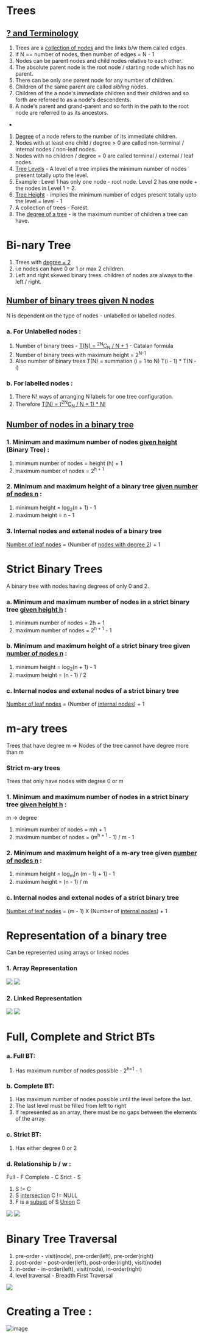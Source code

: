 # Trees
## [? and Terminology]()
1. Trees are a [collection of nodes]() and the links b/w them called edges.
1. if N == number of nodes, then number of edges = N - 1 
1. Nodes can be parent nodes and child nodes relative to each other.
1. The absolute parent node is the root node / starting node which has no parent.
1. There can be only one parent node for any number of children.
1. Children of the same parent are called *sibling* nodes.
1. Children of the a node's immediate children and their children and so forth are referred to as a node's descendents.
1. A node's parent and grand-parent and so forth in the path to the root node are referred to as its ancestors.
-
1. [Degree]() of a node refers to the number of its immediate children.
1. Nodes with at least one child / degree > 0 are called non-terminal / internal nodes / non-leaf nodes.
1. Nodes with no children / degree = 0 are called terminal / external / leaf nodes.
1. [Tree Levels]() - A level of a tree implies the minimum number of nodes present totally upto the level. 
1. Example : Level 1 has only one node - root node. Level 2 has one node + the nodes in Level 1 = 2.
1. [Tree Height]() - implies the minimum number of edges present totally upto the level = level - 1
1. A collection of trees - Forest.
1. The [degree of a tree]() - is the maximum number of children a tree can have.

# Bi-nary Tree
1. Trees with [degree = 2]()
1. i.e nodes can have 0 or 1 or max 2 children.
1. Left and right skewed binary trees. children of nodes are always to the left / right.

## [Number of binary trees given N nodes]()
N is dependent on the type of nodes - unlabelled or labelled nodes.

### a. For Unlabelled nodes :
1. Number of binary trees - [T(N) = <sup>2N</sup>C<sub>N</sub> / N + 1]() - Catalan formula
1. Number of binary trees with maximum height = 2<sup>N-1</sup>
1. Also number of binary trees T(N) = summation (i = 1 to N) T(i - 1) * T(N - i)

### b. For labelled nodes :
1. There N! ways of arranging N labels for one tree configuration.
1. Therefore [T(N) = (<sup>2N</sup>C<sub>N</sub> / N + 1) * N!]()

## [Number of nodes in a binary tree]()
### 1. Minimum and maximum number of nodes [given height]() (Binary Tree) :
1. minimum number of nodes = height (h) + 1
1. maximum number of nodes = 2<sup>h + 1</sup>

### 2. Minimum and maximum height of a binary tree [given number of nodes n]() :
1. minimum height = log<sub>2</sub>(n + 1) - 1
1. maximum height = n - 1

### 3. Internal nodes and extenal nodes of a binary tree
[Number of leaf nodes]() = (Number of [nodes with degree 2]()) + 1

# Strict Binary Trees
A binary tree with nodes having degrees of only 0 and 2.

### a. Minimum and maximum number of nodes in a strict binary tree [given height h]() :
1. minimum number of nodes = 2h + 1
1. maximum number of nodes = 2<sup>h + 1</sup> - 1

### b. Minimum and maximum height of a strict binary tree given [number of nodes n]() :
1. minimum height = log<sub>2</sub>(n + 1) - 1
1. maximum height = (n - 1) / 2

### c. Internal nodes and extenal nodes of a strict binary tree
[Number of leaf nodes]() = (Number of [internal nodes]()) + 1

# m-ary trees
Trees that have degree m => Nodes of the tree cannot have degree more than m
### Strict m-ary trees
Trees that only have nodes with degree 0 or m

### 1. Minimum and maximum number of nodes in a strict binary tree [given height h]() :
m -> degree
1. minimum number of nodes = mh + 1
1. maximum number of nodes = (m<sup>h + 1</sup> - 1) / m - 1

### 2. Minimum and maximum height of a m-ary tree given [number of nodes n]() :
1. minimum height = log<sub>m</sub>[n (m - 1) + 1] - 1 
1. maximum height = (n - 1) / m

### c. Internal nodes and extenal nodes of a strict binary tree
[Number of leaf nodes]() = (m - 1) X (Number of [internal nodes]()) + 1

# Representation of a binary tree
Can be represented using arrays or linked nodes

### 1. Array Representation
![](images/Screenshot%20from%202022-07-21%2008-32-48.png)
![](images/Screenshot%20from%202022-07-21%2008-35-03.png)

### 2. Linked Representation
![](images/Screenshot%20from%202022-07-22%2008-20-33.png)
![](images/Screenshot%20from%202022-07-22%2008-22-21.png)

# Full, Complete and Strict BTs
### a. Full BT:
1. Has maximum number of nodes possible - 2<sup>h+1</sup> - 1
### b. Complete BT:
1. Has maximum number of nodes possible until the level before the last.
1. The last level must be filled from left to right
1. If represented as an array, there must be no gaps between the elements of the array.
### c. Strict BT:
1. Has either degree 0 or 2
### d. Relationship b / w :
Full - F
Complete - C
Srict - S

1. S != C
1. S [intersection]() C != NULL
1. F is a [subset]() of S [Union]() C

![](images/Screenshot%20from%202022-07-22%2008-39-37.png)
![](images/Screenshot%20from%202022-07-22%2008-40-21.png)

# Binary Tree Traversal
1. pre-order - visit(node), pre-order(left), pre-order(right)
1. post-order - post-order(left), post-order(right), visit(node)
1. in-order - in-order(left), visit(node), in-order(right)
1. level traversal - Breadth First Traversal

![](images/Screenshot%20from%202022-07-23%2011-12-28.png)

# Creating a Tree :
![image](https://user-images.githubusercontent.com/87052780/180596446-d9fb02ce-6f9b-455f-b47b-0dfa51c88201.png)





















